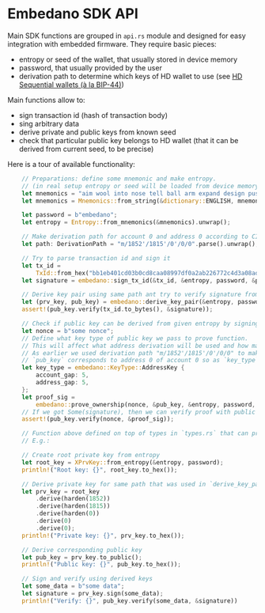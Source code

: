 # Embedano SDK API

Main SDK functions are grouped in `api.rs` module and designed for easy integration with embedded firmware. They require basic pieces:

- entropy or seed of the wallet, that usually stored in device memory
- password, that usually provided by the user
- derivation path to determine which keys of HD wallet to use (see [HD Sequential wallets (à la BIP-44)](https://input-output-hk.github.io/cardano-wallet/concepts/address-derivation))

Main functions allow to:

- sign transaction id (hash of transaction body)
- sing arbitrary data
- derive private and public keys from known seed
- check that particular public key belongs to HD wallet (that it can be derived from current seed, to be precise)

Here is a tour of available functionality:

```rust
    // Preparations: define some mnemonic and make entropy.
    // (in real setup entropy or seed will be loaded from device memory)
    let mnemonics = "aim wool into nose tell ball arm expand design push elevator multiply glove lonely minimum";
    let mnemonics = Mnemonics::from_string(&dictionary::ENGLISH, mnemonics).unwrap();

    let password = b"embedano";
    let entropy = Entropy::from_mnemonics(&mnemonics).unwrap();

    // Make derivation path for account 0 and address 0 according to CIP-1852
    let path: DerivationPath = "m/1852'/1815'/0'/0/0".parse().unwrap();

    // Try to parse transaction id and sign it
    let tx_id =
        TxId::from_hex("bb1eb401cd03b0cd8caa08997df0a2ab226772c4d3a08adfb5a60ba34de12dfb").unwrap();
    let signature = embedano::sign_tx_id(&tx_id, &entropy, password, &path);

    // Derive key pair using same path ant try to verify signature from `sign_tx_id`
    let (prv_key, pub_key) = embedano::derive_key_pair(&entropy, password, &path);
    assert!(pub_key.verify(tx_id.to_bytes(), &signature));

    // Check if public key can be derived from given entropy by signing nonce
    let nonce = b"some nonce";
    // Define what key type of public key we pass to prove function.
    // This will affect what address derivation will be used and how many indexes will be checked.
    // As earlier we used derivation path "m/1852'/1815'/0'/0/0" to make keys,
    // `pub_key` corresponds to address 0 of account 0 so as `key_type`.
    let key_type = embedano::KeyType::AddressKey {
        account_gap: 5,
        address_gap: 5,
    };
    let proof_sig =
        embedano::prove_ownership(nonce, &pub_key, &entropy, password, key_type).unwrap();
    // If we got Some(signature), then we can verify proof with public key we tested.
    assert!(pub_key.verify(nonce, &proof_sig));

    // Function above defined on top of types in `types.rs` that can provide more fine grinded control.
    // E.g.:

    // Create root private key from entropy
    let root_key = XPrvKey::from_entropy(&entropy, password);
    println!("Root key: {}", root_key.to_hex());

    // Derive private key for same path that was used in `derive_key_pair` above
    let prv_key = root_key
        .derive(harden(1852))
        .derive(harden(1815))
        .derive(harden(0))
        .derive(0)
        .derive(0);
    println!("Private key: {}", prv_key.to_hex());

    // Derive corresponding public key
    let pub_key = prv_key.to_public();
    println!("Public key: {}", pub_key.to_hex());

    // Sign and verify using derived keys
    let some_data = b"some data";
    let signature = prv_key.sign(some_data);
    println!("Verify: {}", pub_key.verify(some_data, &signature))
```
